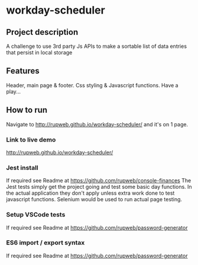 # workday-scheduler

## Project description
A challenge to use 3rd party Js APIs to make a sortable list of data entries that persist in local storage

## Features
Header, main page & footer. Css styling & Javascript functions. Have a play...

## How to run
Navigate to http://rupweb.github.io/workday-scheduler/ and it's on 1 page.

### Link to live demo
http://rupweb.github.io/workday-scheduler/

### Jest install
If required see Readme at https://github.com/rupweb/console-finances 
The Jest tests simply get the project going and test some basic day functions. In the actual application they don't apply unless extra work done to test javascript functions.
Selenium would be used to run actual page testing.

### Setup VSCode tests
If required see Readme at https://github.com/rupweb/password-generator 

### ES6 import / export syntax
If required see Readme at https://github.com/rupweb/password-generator 